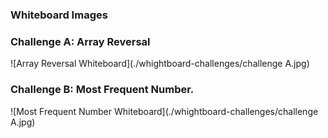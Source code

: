 ### Whiteboard Images

### Challenge A: Array Reversal
![Array Reversal Whiteboard](./whightboard-challenges/challenge A.jpg)

### Challenge B: Most Frequent Number.
![Most Frequent Number Whiteboard](./whightboard-challenges/challenge A.jpg)
